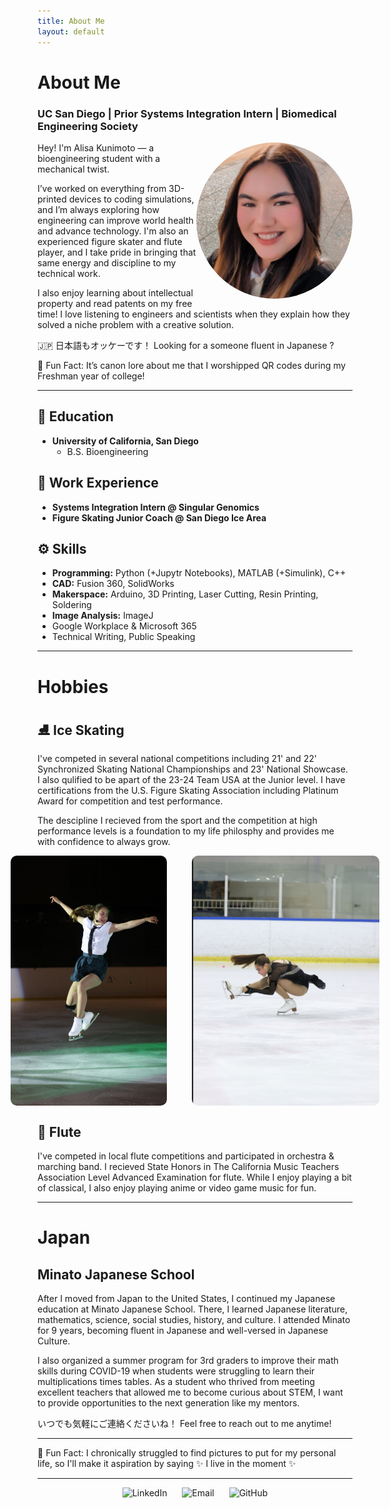 ```yaml
---
title: About Me
layout: default
---
```


# About Me

### UC San Diego | Prior Systems Integration Intern | Biomedical Engineering Society

<img align="right" src="docs/assets/IMG_20250104_175820_524.jpg" style="border-radius: 50%; width: 250px; height: 250px;" alt="My Image">

Hey! I'm Alisa Kunimoto — a bioengineering student with a mechanical twist.

I’ve worked on everything from 3D-printed devices to coding simulations, and I’m always exploring how engineering can improve world health and advance technology. I'm also an experienced figure skater and flute player, and I take pride in bringing that same energy and discipline to my technical work. 

I also enjoy learning about intellectual property and read patents on my free time! I love listening to engineers and scientists when they explain how they solved a niche problem with a creative solution.

🇯🇵 日本語もオッケーです！ Looking for a someone fluent in Japanese ? 

🧠 Fun Fact: It’s canon lore about me that I worshipped QR codes during my Freshman year of college!
 
---

## 📘 Education
- **University of California, San Diego**
  - B.S. Bioengineering
 
## 💼 Work Experience
- **Systems Integration Intern @ Singular Genomics**
- **Figure Skating Junior Coach @ San Diego Ice Area**

## ⚙️ Skills
- **Programming:** Python (+Jupytr Notebooks), MATLAB (+Simulink), C++
- **CAD:** Fusion 360, SolidWorks
- **Makerspace:** Arduino, 3D Printing, Laser Cutting, Resin Printing, Soldering
- **Image Analysis:** ImageJ
- Google Workplace & Microsoft 365 
- Technical Writing, Public Speaking

---

# Hobbies

## ⛸️ Ice Skating

I've competed in several national competitions including 21' and 22' Synchronized Skating National Championships and 23' National Showcase. I also qulified to be apart of the 23-24 Team USA at the Junior level. I have certifications from the U.S. Figure Skating Association including Platinum Award for competition and test performance. 

The descipline I recieved from the sport and the competition at high performance levels is a foundation to my life philosphy and provides me with confidence to always grow.

<div style="display: flex; justify-content: center; gap: 40px;">

  <img src="docs/assets/IMG_7862.jpg" alt="Skating 1" width="250" height="400" style="border-radius: 10px;">

  <img src="docs/assets/IMG_7647.jpg" alt="Skating 2" width="300" height="400" style="border-radius: 10px;">

</div>


## 🪈 Flute 

I've competed in local flute competitions and participated in orchestra & marching band. I recieved State Honors in The California Music Teachers Association Level Advanced Examination for flute. While I enjoy playing a bit of classical, I also enjoy playing anime or video game music for fun.


---

# Japan 

## Minato Japanese School

After I moved from Japan to the United States, I continued my Japanese education at Minato Japanese School. There, I learned Japanese literature, mathematics, science, social studies, history, and culture. I attended Minato for 9 years, becoming fluent in Japanese and well-versed in Japanese Culture.

I also organized a summer program for 3rd graders to improve their math skills during COVID-19 when students were struggling to learn their multiplications times tables. As a student who thrived from meeting excellent teachers that allowed me to become curious about STEM, I want to provide opportunities to the next generation like my mentors.

いつでも気軽にご連絡くださいね！ Feel free to reach out to me anytime!

---


🧠 Fun Fact: I chronically struggled to find pictures to put for my personal life, so I'll make it aspiration by saying ✨ I live in the moment ✨



<hr />


<p align="center">
  <a href="[https://www.linkedin.com/in/YOUR-LINK](https://www.linkedin.com/in/alisakunimoto/)" target="_blank" style="text-decoration: none;">
    <img src="https://cdn.jsdelivr.net/gh/devicons/devicon/icons/linkedin/linkedin-original.svg" 
         width="30" alt="LinkedIn" style="margin: 0 10px;" />
  </a>

  <a href="mailto:alisakunimoto@gmail.com" style="text-decoration: none;">
    <img src="https://upload.wikimedia.org/wikipedia/commons/4/4e/Gmail_Icon.png" 
         width="30" alt="Email" style="margin: 0 10px;" />
  </a>

  <a href="[https://github.com/ari-kuni](https://github.com/ari-kuni))" target="_blank" style="text-decoration: none;">
    <img src="https://cdn.jsdelivr.net/gh/devicons/devicon/icons/github/github-original.svg" 
         width="30" alt="GitHub" style="margin: 0 10px;" />
  </a>
</p>
